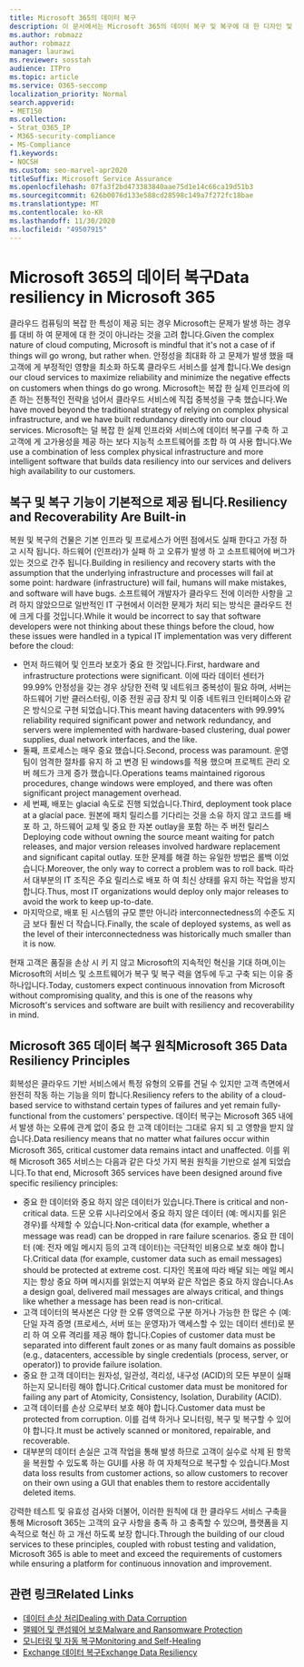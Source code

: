 ```yaml
---
title: Microsoft 365의 데이터 복구
description: 이 문서에서는 Microsoft 365의 데이터 복구 및 복구에 대 한 디자인 및 원칙에 대해 알아봅니다.
ms.author: robmazz
author: robmazz
manager: laurawi
ms.reviewer: sosstah
audience: ITPro
ms.topic: article
ms.service: O365-seccomp
localization_priority: Normal
search.appverid:
- MET150
ms.collection:
- Strat_O365_IP
- M365-security-compliance
- MS-Compliance
f1.keywords:
- NOCSH
ms.custom: seo-marvel-apr2020
titleSuffix: Microsoft Service Assurance
ms.openlocfilehash: 07fa3f2bd473383840aae75d1e14c66ca19d51b3
ms.sourcegitcommit: 626b0076d133e588cd28598c149a7f272fc18bae
ms.translationtype: MT
ms.contentlocale: ko-KR
ms.lasthandoff: 11/30/2020
ms.locfileid: "49507915"
---
```

# <a name="data-resiliency-in-microsoft-365"></a><span data-ttu-id="71708-103">Microsoft 365의 데이터 복구</span><span class="sxs-lookup"><span data-stu-id="71708-103">Data resiliency in Microsoft 365</span></span>

<span data-ttu-id="71708-104">클라우드 컴퓨팅의 복잡 한 특성이 제공 되는 경우 Microsoft는 문제가 발생 하는 경우를 대비 하 여 문제에 대 한 것이 아니라는 것을 고려 합니다.</span><span class="sxs-lookup"><span data-stu-id="71708-104">Given the complex nature of cloud computing, Microsoft is mindful that it's not a case of if things will go wrong, but rather when.</span></span> <span data-ttu-id="71708-105">안정성을 최대화 하 고 문제가 발생 했을 때 고객에 게 부정적인 영향을 최소화 하도록 클라우드 서비스를 설계 합니다.</span><span class="sxs-lookup"><span data-stu-id="71708-105">We design our cloud services to maximize reliability and minimize the negative effects on customers when things do go wrong.</span></span> <span data-ttu-id="71708-106">Microsoft는 복잡 한 실제 인프라에 의존 하는 전통적인 전략을 넘어서 클라우드 서비스에 직접 중복성을 구축 했습니다.</span><span class="sxs-lookup"><span data-stu-id="71708-106">We have moved beyond the traditional strategy of relying on complex physical infrastructure, and we have built redundancy directly into our cloud services.</span></span> <span data-ttu-id="71708-107">Microsoft는 덜 복잡 한 실제 인프라와 서비스에 데이터 복구를 구축 하 고 고객에 게 고가용성을 제공 하는 보다 지능적 소프트웨어를 조합 하 여 사용 합니다.</span><span class="sxs-lookup"><span data-stu-id="71708-107">We use a combination of less complex physical infrastructure and more intelligent software that builds data resiliency into our services and delivers high availability to our customers.</span></span> 

## <a name="resiliency-and-recoverability-are-built-in"></a><span data-ttu-id="71708-108">복구 및 복구 기능이 기본적으로 제공 됩니다.</span><span class="sxs-lookup"><span data-stu-id="71708-108">Resiliency and Recoverability Are Built-in</span></span> 

<span data-ttu-id="71708-109">복원 및 복구의 건물은 기본 인프라 및 프로세스가 어떤 점에서도 실패 한다고 가정 하 고 시작 됩니다. 하드웨어 (인프라)가 실패 하 고 오류가 발생 하 고 소프트웨어에 버그가 있는 것으로 간주 됩니다.</span><span class="sxs-lookup"><span data-stu-id="71708-109">Building in resiliency and recovery starts with the assumption that the underlying infrastructure and processes will fail at some point: hardware (infrastructure) will fail, humans will make mistakes, and software will have bugs.</span></span> <span data-ttu-id="71708-110">소프트웨어 개발자가 클라우드 전에 이러한 사항을 고려 하지 않았으므로 일반적인 IT 구현에서 이러한 문제가 처리 되는 방식은 클라우드 전에 크게 다를 것입니다.</span><span class="sxs-lookup"><span data-stu-id="71708-110">While it would be incorrect to say that software developers were not thinking about these things before the cloud, how these issues were handled in a typical IT implementation was very different before the cloud:</span></span>

- <span data-ttu-id="71708-111">먼저 하드웨어 및 인프라 보호가 중요 한 것입니다.</span><span class="sxs-lookup"><span data-stu-id="71708-111">First, hardware and infrastructure protections were significant.</span></span> <span data-ttu-id="71708-112">이에 따라 데이터 센터가 99.99% 안정성을 갖는 경우 상당한 전력 및 네트워크 중복성이 필요 하며, 서버는 하드웨어 기반 클러스터링, 이중 전원 공급 장치 및 이중 네트워크 인터페이스와 같은 방식으로 구현 되었습니다.</span><span class="sxs-lookup"><span data-stu-id="71708-112">This meant having datacenters with 99.99% reliability required significant power and network redundancy, and servers were implemented with hardware-based clustering, dual power supplies, dual network interfaces, and the like.</span></span> 
- <span data-ttu-id="71708-113">둘째, 프로세스는 매우 중요 했습니다.</span><span class="sxs-lookup"><span data-stu-id="71708-113">Second, process was paramount.</span></span> <span data-ttu-id="71708-114">운영 팀이 엄격한 절차를 유지 하 고 변경 된 windows를 적용 했으며 프로젝트 관리 오버 헤드가 크게 증가 했습니다.</span><span class="sxs-lookup"><span data-stu-id="71708-114">Operations teams maintained rigorous procedures, change windows were employed, and there was often significant project management overhead.</span></span> 
- <span data-ttu-id="71708-115">세 번째, 배포는 glacial 속도로 진행 되었습니다.</span><span class="sxs-lookup"><span data-stu-id="71708-115">Third, deployment took place at a glacial pace.</span></span> <span data-ttu-id="71708-116">원본에 패치 릴리스를 기다리는 것을 소유 하지 않고 코드를 배포 하 고, 하드웨어 교체 및 중요 한 자본 outlay을 포함 하는 주 버전 릴리스</span><span class="sxs-lookup"><span data-stu-id="71708-116">Deploying code without owning the source meant waiting for patch releases, and major version releases involved hardware replacement and significant capital outlay.</span></span> <span data-ttu-id="71708-117">또한 문제를 해결 하는 유일한 방법은 롤백 이었습니다.</span><span class="sxs-lookup"><span data-stu-id="71708-117">Moreover, the only way to correct a problem was to roll back.</span></span> <span data-ttu-id="71708-118">따라서 대부분의 IT 조직은 주요 릴리스로 배포 하 여 최신 상태를 유지 하는 작업을 방지 합니다.</span><span class="sxs-lookup"><span data-stu-id="71708-118">Thus, most IT organizations would deploy only major releases to avoid the work to keep up-to-date.</span></span> 
- <span data-ttu-id="71708-119">마지막으로, 배포 된 시스템의 규모 뿐만 아니라 interconnectedness의 수준도 지금 보다 훨씬 더 작습니다.</span><span class="sxs-lookup"><span data-stu-id="71708-119">Finally, the scale of deployed systems, as well as the level of their interconnectedness was historically much smaller than it is now.</span></span> 

<span data-ttu-id="71708-120">현재 고객은 품질을 손상 시 키 지 않고 Microsoft의 지속적인 혁신을 기대 하며,이는 Microsoft의 서비스 및 소프트웨어가 복구 및 복구 력을 염두에 두고 구축 되는 이유 중 하나입니다.</span><span class="sxs-lookup"><span data-stu-id="71708-120">Today, customers expect continuous innovation from Microsoft without compromising quality, and this is one of the reasons why Microsoft's services and software are built with resiliency and recoverability in mind.</span></span> 

## <a name="microsoft-365-data-resiliency-principles"></a><span data-ttu-id="71708-121">Microsoft 365 데이터 복구 원칙</span><span class="sxs-lookup"><span data-stu-id="71708-121">Microsoft 365 Data Resiliency Principles</span></span>

<span data-ttu-id="71708-122">회복성은 클라우드 기반 서비스에서 특정 유형의 오류를 견딜 수 있지만 고객 측면에서 완전히 작동 하는 기능을 의미 합니다.</span><span class="sxs-lookup"><span data-stu-id="71708-122">Resiliency refers to the ability of a cloud-based service to withstand certain types of failures and yet remain fully-functional from the customers' perspective.</span></span> <span data-ttu-id="71708-123">데이터 복구는 Microsoft 365 내에서 발생 하는 오류에 관계 없이 중요 한 고객 데이터는 그대로 유지 되 고 영향을 받지 않습니다.</span><span class="sxs-lookup"><span data-stu-id="71708-123">Data resiliency means that no matter what failures occur within Microsoft 365, critical customer data remains intact and unaffected.</span></span> <span data-ttu-id="71708-124">이를 위해 Microsoft 365 서비스는 다음과 같은 다섯 가지 복원 원칙을 기반으로 설계 되었습니다.</span><span class="sxs-lookup"><span data-stu-id="71708-124">To that end, Microsoft 365 services have been designed around five specific resiliency principles:</span></span>

- <span data-ttu-id="71708-125">중요 한 데이터와 중요 하지 않은 데이터가 있습니다.</span><span class="sxs-lookup"><span data-stu-id="71708-125">There is critical and non-critical data.</span></span> <span data-ttu-id="71708-126">드문 오류 시나리오에서 중요 하지 않은 데이터 (예: 메시지를 읽은 경우)를 삭제할 수 있습니다.</span><span class="sxs-lookup"><span data-stu-id="71708-126">Non-critical data (for example, whether a message was read) can be dropped in rare failure scenarios.</span></span> <span data-ttu-id="71708-127">중요 한 데이터 (예: 전자 메일 메시지 등의 고객 데이터)는 극단적인 비용으로 보호 해야 합니다.</span><span class="sxs-lookup"><span data-stu-id="71708-127">Critical data (for example, customer data such as email messages) should be protected at extreme cost.</span></span> <span data-ttu-id="71708-128">디자인 목표에 따라 배달 되는 메일 메시지는 항상 중요 하며 메시지를 읽었는지 여부와 같은 작업은 중요 하지 않습니다.</span><span class="sxs-lookup"><span data-stu-id="71708-128">As a design goal, delivered mail messages are always critical, and things like whether a message has been read is non-critical.</span></span> 
- <span data-ttu-id="71708-129">고객 데이터의 복사본은 다양 한 오류 영역으로 구분 하거나 가능한 한 많은 수 (예: 단일 자격 증명 (프로세스, 서버 또는 운영자)가 액세스할 수 있는 데이터 센터)로 분리 하 여 오류 격리를 제공 해야 합니다.</span><span class="sxs-lookup"><span data-stu-id="71708-129">Copies of customer data must be separated into different fault zones or as many fault domains as possible (e.g., datacenters, accessible by single credentials (process, server, or operator)) to provide failure isolation.</span></span> 
- <span data-ttu-id="71708-130">중요 한 고객 데이터는 원자성, 일관성, 격리성, 내구성 (ACID)의 모든 부분이 실패 하는지 모니터링 해야 합니다.</span><span class="sxs-lookup"><span data-stu-id="71708-130">Critical customer data must be monitored for failing any part of Atomicity, Consistency, Isolation, Durability (ACID).</span></span> 
- <span data-ttu-id="71708-131">고객 데이터를 손상 으로부터 보호 해야 합니다.</span><span class="sxs-lookup"><span data-stu-id="71708-131">Customer data must be protected from corruption.</span></span> <span data-ttu-id="71708-132">이를 검색 하거나 모니터링, 복구 및 복구할 수 있어야 합니다.</span><span class="sxs-lookup"><span data-stu-id="71708-132">It must be actively scanned or monitored, repairable, and recoverable.</span></span> 
- <span data-ttu-id="71708-133">대부분의 데이터 손실은 고객 작업을 통해 발생 하므로 고객이 실수로 삭제 된 항목을 복원할 수 있도록 하는 GUI를 사용 하 여 자체적으로 복구할 수 있습니다.</span><span class="sxs-lookup"><span data-stu-id="71708-133">Most data loss results from customer actions, so allow customers to recover on their own using a GUI that enables them to restore accidentally deleted items.</span></span> 
 
<span data-ttu-id="71708-134">강력한 테스트 및 유효성 검사와 더불어, 이러한 원칙에 대 한 클라우드 서비스 구축을 통해 Microsoft 365는 고객의 요구 사항을 충족 하 고 충족할 수 있으며, 플랫폼을 지속적으로 혁신 하 고 개선 하도록 보장 합니다.</span><span class="sxs-lookup"><span data-stu-id="71708-134">Through the building of our cloud services to these principles, coupled with robust testing and validation, Microsoft 365 is able to meet and exceed the requirements of customers while ensuring a platform for continuous innovation and improvement.</span></span> 

## <a name="related-links"></a><span data-ttu-id="71708-135">관련 링크</span><span class="sxs-lookup"><span data-stu-id="71708-135">Related Links</span></span>

- [<span data-ttu-id="71708-136">데이터 손상 처리</span><span class="sxs-lookup"><span data-stu-id="71708-136">Dealing with Data Corruption</span></span>](assurance-dealing-with-data-corruption.md)
- [<span data-ttu-id="71708-137">맬웨어 및 랜섬웨어 보호</span><span class="sxs-lookup"><span data-stu-id="71708-137">Malware and Ransomware Protection</span></span>](assurance-malware-and-ransomware-protection.md)
- [<span data-ttu-id="71708-138">모니터링 및 자동 복구</span><span class="sxs-lookup"><span data-stu-id="71708-138">Monitoring and Self-Healing</span></span>](assurance-monitoring-and-self-healing.md)
- [<span data-ttu-id="71708-139">Exchange 데이터 복구</span><span class="sxs-lookup"><span data-stu-id="71708-139">Exchange Data Resiliency</span></span>](assurance-exchange-data-resiliency.md)

